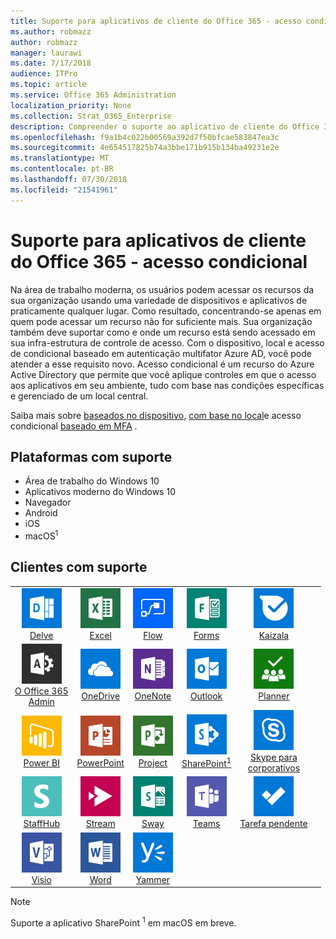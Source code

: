 ```yaml
---
title: Suporte para aplicativos de cliente do Office 365 - acesso condicional
ms.author: robmazz
author: robmazz
manager: laurawi
ms.date: 7/17/2018
audience: ITPro
ms.topic: article
ms.service: Office 365 Administration
localization_priority: None
ms.collection: Strat_O365_Enterprise
description: Compreender o suporte ao aplicativo de cliente do Office 365 para acesso condicional
ms.openlocfilehash: f9a1b4c022b00569a392d7f50bfcae583847ea3c
ms.sourcegitcommit: 4e654517825b74a3bbe171b915b134ba49231e2e
ms.translationtype: MT
ms.contentlocale: pt-BR
ms.lasthandoff: 07/30/2018
ms.locfileid: "21541961"
---
```

# <a name="office-365-client-app-support---conditional-access"></a>Suporte para aplicativos de cliente do Office 365 - acesso condicional

Na área de trabalho moderna, os usuários podem acessar os recursos da sua organização usando uma variedade de dispositivos e aplicativos de praticamente qualquer lugar. Como resultado, concentrando-se apenas em quem pode acessar um recurso não for suficiente mais. Sua organização também deve suportar como e onde um recurso está sendo acessado em sua infra-estrutura de controle de acesso. Com o dispositivo, local e acesso de condicional baseado em autenticação multifator Azure AD, você pode atender a esse requisito novo. Acesso condicional é um recurso do Azure Active Directory que permite que você aplique controles em que o acesso aos aplicativos em seu ambiente, tudo com base nas condições específicas e gerenciado de um local central. 

Saiba mais sobre [baseados no dispositivo](https://docs.microsoft.com/azure/active-directory/active-directory-conditional-access-policy-connected-applications), [com base no local](https://docs.microsoft.com/azure/active-directory/active-directory-conditional-access-locations)e acesso condicional [baseado em MFA](https://docs.microsoft.com/azure/active-directory/active-directory-conditional-access-conditions#users-and-groups) .

## <a name="supported-platforms"></a>Plataformas com suporte

 - Área de trabalho do Windows 10
 - Aplicativos moderno do Windows 10
 - Navegador
 - Android
 - iOS
 - macOS<sup>1</sup>

## <a name="supported-clients"></a>Clientes com suporte

| | | | | | |
|:---:|:---:|:---:|:---:|:---:|:---:|
| ![Me aprofundar ícone](images/o365-delve-64x64.png) <br> [Delve](https://products.office.com/business/intelligent-search) | ![Ícone do Excel](images/o365-excel-64x64.png) <br> [Excel](https://products.office.com/excel) | ![Ícone de fluxo](images/o365-flow-64x64.png) <br> [Flow](https://flow.microsoft.com) | ![Ícone de formulários](images/o365-forms-64x64.png) <br> [Forms](https://flow.microsoft.com/connectors/shared_microsoftforms/microsoft-forms/) | ![Ícone de Kaizala](images/o365-kaizala-64x64.png) <br> [Kaizala](https://products.office.com/en/business/microsoft-kaizala) 
| ![Ícone de administração do Office 365](images/o365-o365admin-64x64.png) <br> [O Office 365 <br> Admin](https://products.office.com/business/manage-office-365-admin-app) | ![OneDrive para o ícone de negócios](images/o365-OneDrive-64x64.png) <br> [OneDrive](https://products.office.com/onedrive-for-business/online-cloud-storage) | ![Ícone do OneNote](images/o365-OneNote-64x64.png) <br> [OneNote](https://products.office.com/onenote) | ![Ícone do Outlook](images/o365-outlook-64x64.png) <br> [Outlook](https://products.office.com/outlook) | ![Ícone de Planejador](images/o365-planner-64x64.png) <br> [Planner](https://products.office.com/business/task-management-software) 
| ![Ícone de PowerBI](images/o365-powerbi-64x64.png) <br> [Power BI](https://powerbi.microsoft.com) | ![Ícone do PowerPoint](images/o365-powerpoint-64x64.png) <br> [PowerPoint](https://products.office.com/powerpoint) | ![Ícone de projeto](images/o365-project-64x64.png) <br> [Project](https://products.office.com/project) | ![Ícone do SharePoint](images/o365-sharepoint-64x64.png) <br> [SharePoint<sup>1</sup>](https://products.office.com/sharepoint) | ![Skype para o ícone de negócios](images/o365-skypeforbusiness-64x64.png) <br> [Skype para <br> corporativos](https://www.skype.com/business/) 
| ![Ícone de StaffHub](images/o365-staffhub-64x64.png) <br> [StaffHub](https://products.office.com/microsoft-staffhub/staff-scheduling-software) | ![Ícone de fluxo](images/o365-stream-64x64.png) <br> [Stream](https://stream.microsoft.com) | ![Ícone de sway](images/o365-sway-64x64.png) <br> [Sway](https://sway.com) | ![Ícone de equipes](images/o365-teams-64x64.png) <br> [Teams](https://products.office.com/microsoft-teams/group-chat-software) | ![Ícone de tarefas pendentes](images/o365-todo-64x64.png) <br> [Tarefa pendente](https://todo.microsoft.com) 
| ![Ícone do Visio](images/o365-visio-64x64.png) <br> [Visio](https://products.office.com/visio/flowchart-software) | ![Ícone do Word](images/o365-word-64x64.png) <br> [Word](https://products.office.com/word) | ![Ícone do Yammer](images/o365-yammer-64x64.png) <br> [Yammer](https://products.office.com/yammer/yammer-overview)

> [!NOTE]
> Suporte a aplicativo SharePoint <sup>1</sup> em macOS em breve.
